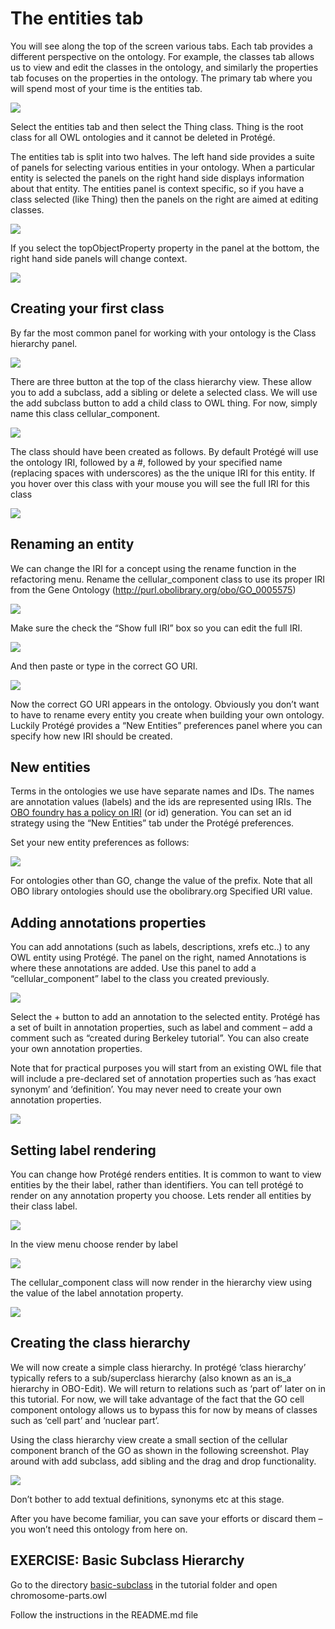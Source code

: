 
The entities tab
================

You will see along the top of the screen various tabs. Each tab provides a different perspective on the ontology. For example, the classes tab allows us to view and edit the classes in the ontology, and similarly the properties tab focuses on the properties in the ontology. The primary tab where you will spend most of your time is the entities tab.

![](./media/image6.png)

Select the entities tab and then select the Thing class. Thing is the root class for all OWL ontologies and it cannot be deleted in Protégé.

The entities tab is split into two halves. The left hand side provides a suite of panels for selecting various entities in your ontology. When a particular entity is selected the panels on the right hand side displays information about that entity. The entities panel is context specific, so if you have a class selected (like Thing) then the panels on the right are aimed at editing classes.

![](./media/image7.png)

If you select the topObjectProperty property in the panel at the bottom, the right hand side panels will change context.

![](./media/image8.png)

Creating your first class
-------------------------

By far the most common panel for working with your ontology is the Class hierarchy panel.

![](./media/image9.png)

There are three button at the top of the class hierarchy view. These allow you to add a subclass, add a sibling or delete a selected class. We will use the add subclass button to add a child class to OWL thing. For now, simply name this class cellular\_component.

![](./media/image10.png)

The class should have been created as follows. By default Protégé will use the ontology IRI, followed by a \#, followed by your specified name (replacing spaces with underscores) as the the unique IRI for this entity. If you hover over this class with your mouse you will see the full IRI for this class

![](./media/image11.png)

Renaming an entity
------------------

We can change the IRI for a concept using the rename function in the refactoring menu. Rename the cellular\_component class to use its proper IRI from the Gene Ontology (<http://purl.obolibrary.org/obo/GO_0005575>)

![](./media/image12.png)

Make sure the check the “Show full IRI” box so you can edit the full IRI.

![](./media/image13.png)

And then paste or type in the correct GO URI.

![](./media/image14.png)

Now the correct GO URI appears in the ontology. Obviously you don’t want to have to rename every entity you create when building your own ontology. Luckily Protégé provides a “New Entities” preferences panel where you can specify how new IRI should be created.

New entities
------------

Terms in the ontologies we use have separate names and IDs. The names are annotation values (labels) and the ids are represented using IRIs. The [OBO foundry has a policy on IRI](http://www.obofoundry.org/id-policy.shtml) (or id) generation. You can set an id strategy using the “New Entities” tab under the Protégé preferences.

Set your new entity preferences as follows:

![](./media/image15.png)

For ontologies other than GO, change the value of the prefix. Note that all OBO library ontologies should use the obolibrary.org Specified URI value.

Adding annotations properties
-----------------------------

You can add annotations (such as labels, descriptions, xrefs etc..) to any OWL entity using Protégé. The panel on the right, named Annotations is where these annotations are added. Use this panel to add a “cellular\_component” label to the class you created previously.

![](./media/image16.png)

Select the + button to add an annotation to the selected entity. Protégé has a set of built in annotation properties, such as label and comment – add a comment such as “created during Berkeley tutorial”. You can also create your own annotation properties.

Note that for practical purposes you will start from an existing OWL file that will include a pre-declared set of annotation properties such as ‘has exact synonym’ and ‘definition’. You may never need to create your own annotation properties.

![](./media/image17.png)

Setting label rendering
-----------------------

You can change how Protégé renders entities. It is common to want to view entities by the their label, rather than identifiers. You can tell protégé to render on any annotation property you choose. Lets render all entities by their class label.

![](./media/image18.png)

In the view menu choose render by label

![](./media/image19.png)

The cellular\_component class will now render in the hierarchy view using the value of the label annotation property.

![](./media/image20.png)

Creating the class hierarchy
----------------------------

We will now create a simple class hierarchy. In protégé ‘class hierarchy’ typically refers to a sub/superclass hierarchy (also known as an is\_a hierarchy in OBO-Edit). We will return to relations such as ‘part of’ later on in this tutorial. For now, we will take advantage of the fact that the GO cell component ontology allows us to bypass this for now by means of classes such as ‘cell part’ and ‘nuclear part’.

Using the class hierarchy view create a small section of the cellular component branch of the GO as shown in the following screenshot. Play around with add subclass, add sibling and the drag and drop functionality.

![](./media/image21.png)

Don’t bother to add textual definitions, synonyms etc at this stage.

After you have become familiar, you can save your efforts or discard them – you won’t need this ontology from here on.

## EXERCISE: Basic Subclass Hierarchy

Go to the directory [basic-subclass](../basic-subclass) in the tutorial folder and open chromosome-parts.owl

Follow the instructions in the README.md file

